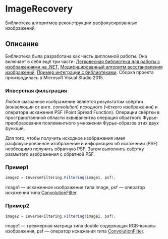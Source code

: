 # ImageRecovery
Библиотека алгоритмов реконструкции расфокусированных изображений.

## Описание
Библиотека была разработана как часть дипломной работы. Она включает в себя ещё три части: [Легковесная библиотека для работы с изображениями на .NET](https://github.com/Kovnir/ImageEditor), [Модифицированный алгоритм восстановления изображений](https://github.com/Kovnir/DeblurModification), [Пример интеграции с библиотеками](https://github.com/xsimbvx/IRIntegration). Сборка проекта производилась в Microsoft Visual Studio 2015.


### Инверсная фильтрация
Любое смазанное изображение является результатом свёртки (конволюции от англ. *convolution*) исходного (чёткого изображения) и оператора искажения PSF (Point Spread Function).
Операции свёртки в пространственной области эквивалентна операция обратного Фурье-преобразования поэлементного умножения Фурье-образов этих двух функций.


Для того, чтобы получить исходное изображения имея расфокусированное изображение и информацию об искажении (PSF) 
необходимо получить обратную PSF. Затем выполнить свёртку размытого изображения с обратной PSF.

### Пример1
```c#
image2 = InverseFiltering.Filtering(image1, psf);
```
image1 — искаженное изображение типа Image, psf — оператор искажения типа [ConvolutionFilter](https://github.com/Kovnir/ImageEditor/blob/master/Tools/ConvolutionFilter.cs).

### Пример2
```c#
image2 = InverseFiltering.Filtering(image1, psf);
```
image1 — трехмерная матрица типа double содержащая RGB-каналы изображения, psf — оператор искажения типа [ConvolutionFilter](https://github.com/Kovnir/ImageEditor/blob/master/Tools/ConvolutionFilter.cs).

